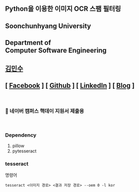 ## Python을 이용한 이미지 OCR 스팸 필터링

## Soonchunhyang University
Department of<br/> Computer Software Engineering
------------------------------------------

##  [김민수](https://github.com/alstn2468)
## [ [Facebook](https://www.facebook.com/profile.php?id=100003769223078) ] [ [Github](https://github.com/alstn2468) ] [ [LinkedIn](https://www.linkedin.com/in/minsu-kim-336289160/) ] [ [Blog](https://alstn2468.github.io/) ]<br/>

<br/>

### 📗 네이버 캠퍼스 핵데이 지원서 제출용

<br/>

### Dependency
1. pillow
2. pytesseract

### tesseract

명령어
```
tesseract <이미지 경로> <결과 저장 경로> --oem 0 -l kor
```
